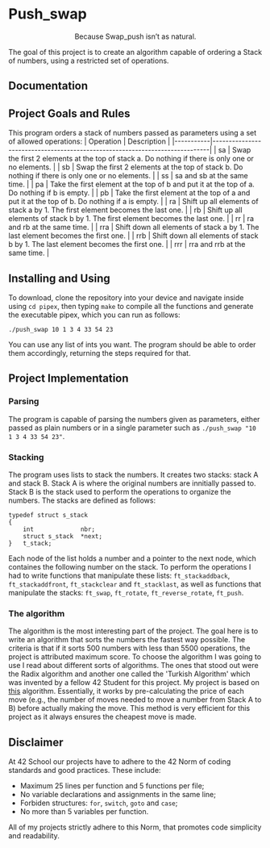 # Push_swap
<p style="text-align:center;">Because Swap_push isn’t as natural.</p>

The goal of this project is to create an algorithm capable of ordering a Stack of numbers, using a restricted set of operations.

## Documentation
## Project Goals and Rules
This program orders a stack of numbers passed as parameters using a set of allowed operations:
| Operation | Description                                                                 |
|-----------|-----------------------------------------------------------------------------|
| sa        | Swap the first 2 elements at the top of stack a. Do nothing if there is only one or no elements. |
| sb        | Swap the first 2 elements at the top of stack b. Do nothing if there is only one or no elements. |
| ss        | sa and sb at the same time.                                                   |
| pa        | Take the first element at the top of b and put it at the top of a. Do nothing if b is empty. |
| pb        | Take the first element at the top of a and put it at the top of b. Do nothing if a is empty. |
| ra        | Shift up all elements of stack a by 1. The first element becomes the last one. |
| rb        | Shift up all elements of stack b by 1. The first element becomes the last one. |
| rr        | ra and rb at the same time.                                                   |
| rra       | Shift down all elements of stack a by 1. The last element becomes the first one. |
| rrb       | Shift down all elements of stack b by 1. The last element becomes the first one. |
| rrr       | rra and rrb at the same time.                                                 |

## Installing and Using
To download, clone the repository into your device and navigate inside using `cd pipex`, then typing  `make` to compile all the functions and generate the executable pipex, which you can run as follows:

```
./push_swap 10 1 3 4 33 54 23 
```
You can use any list of ints you want. The program should be able to order them accordingly, returning the steps required for that.

## Project Implementation
### Parsing
The program is capable of parsing the numbers given as parameters, either passed as plain numbers or in a single parameter such as `./push_swap "10 1 3 4 33 54 23"`.
### Stacking
The program uses lists to stack the numbers. It creates two stacks: stack A and stack B. Stack A is where the original numbers are innitially passed to. Stack B is the stack used to perform the operations to organize the numbers.
The stacks are defined as follows:
```
typedef struct s_stack
{
	int				nbr;
	struct s_stack	*next;
}	t_stack;
```

Each node of the list holds a number and a pointer to the next node, which containes the following number on the stack.
To perform the operations I had to write functions that manipulate these lists: `ft_stackaddback`, `ft_stackaddfront`, `ft_stackclear` and `ft_stacklast`, as well as functions that manipulate the stacks: `ft_swap`, `ft_rotate`, `ft_reverse_rotate`, `ft_push`.
### The algorithm
The algorithm is the most interesting part of the project. The goal here is to write an algorithm that sorts the numbers the fastest way possible. The criteria is that if it sorts 500 numbers with less than 5500 operations, the project is attributed maximum score.
To choose the algorithm I was going to use I read about different sorts of algorithms. The ones that stood out were the Radix algorithm and another one called the 'Turkish Algorithm' which was invented by a fellow 42 Student for this project.
My project is based on [this](https://medium.com/@ayogun/push-swap-c1f5d2d41e97) algorithm. Essentially, it works by pre-calculating the price of each move (e.g., the number of moves needed to move a number from Stack A to B) before actually making the move. This method is very efficient for this project as it always ensures the cheapest move is made.

## Disclaimer
At 42 School our projects have to adhere to the 42 Norm of coding standards and good practices. These include:
- Maximum 25 lines per function and 5 functions per file;
- No variable declarations and assignments in the same line;
- Forbiden structures: `for`, `switch`, `goto` and `case`;
- No more than 5 variables per function.

All of my projects strictly adhere to this Norm, that promotes code simplicity and readability.
